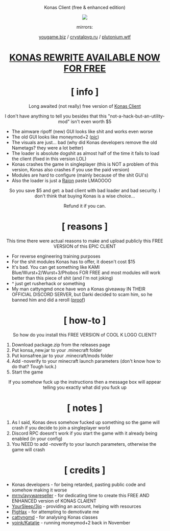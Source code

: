 <div align="center">

Konas Client (free & enhanced edition)

![](https://crystalpvp.ru/konas/jewnas.png)

mirrors:

[yougame.biz](https://yougame.biz/threads/224924/) / [crystalpvp.ru](https://crystalpvp.ru/konas/) / [plutonium.wtf](https://plutonium.wtf/konas/)

# [KONAS REWRITE AVAILABLE NOW FOR FREE](https://github.com/PlutoSolutions/KonasRewrite)

# [ info ]
Long awaited (not really) free version of [Konas Client](https://konasclient.com/)

I don't have anything to tell you besides that this "not-a-hack-but-an-utility-mod" isn't even worth $5
</div>

+ The aimware ripoff (new) GUI looks like shit and works even worse
+ The old GUI looks like moneymod+2 ([pic](https://camo.githubusercontent.com/edb1fdc23188fa30ffeacc353ac688272e6e163476063450fff383172b497b76/68747470733a2f2f692e696d6775722e636f6d2f335877536e55712e706e67))
+ The visuals are just... bad (why did Konas developers remove the old Nametags? they were a lot better)
+ The loader is absolute dogshit as almost half of the time it fails to load the client (fixed in this version LOL)
+ Konas crashes the game in singleplayer (this is NOT a problem of this version, Konas also crashes if you use the paid version)
+ Modules are hard to configure (mainly because of the shit GUI's)
+ Also the loader is just a [Raion](https://github.com/Ropro2002/raion-public/tree/main/src/main/java/me/cookiedragon234/falcon) paste LMAOOOO

<div align="center">
So you save $5 and get: a bad client with bad loader and bad security. I don't think that buying Konas is a wise choice...

Refund it if you can.

# [ reasons ]
This time there were actual reasons to make and upload publicly this FREE VERSION of this EPIC CLIENT
</div>

+ For reverse engineering training purposes
+ For the shit modules Konas has to offer, it doesn't cost $15
+ It's bad. You can get something like KAMI Blue/Wurst+2/Wurst+3/Phobos FOR FREE and most modules will work better than this piece of shit (and I'm not joking)
+ ^ just get rusherhack or something
+ My man cattyngmd once have won a Konas giveaway IN THEIR OFFICIAL DISCORD SERVER, but Darki decided to scam him, so he banned him and did a reroll ([proof](http://crystalpvp.ru/konas/scam.png))

<div align="center">

# [ how-to ]
So how do you install this FREE VERSION of COOL K LOGO CLIENT?

</div>

1. Download package.zip from the releases page
0. Put konsa_new.jar to your .minecraft folder
0. Put konsafree.jar to your .minecraft/mods folder
0. Add -noverify to your minecraft launch parameters (don't know how to do that? Tough luck.)
0. Start the game

<div align="center">

If you somehow fuck up the instructions then a message box will appear telling you exactly what did you fuck up

# [ notes ]

</div>

1. As I said, Konas devs somehow fucked up something so the game will crash if you decide to join a singleplayer world
2. Discord RPC doesnt't work if you start the game with it already being enabled (in your config)
3. You NEED to add -noverify to your launch parameters, otherwise the game will crash

<div align="center">

# [ credits ]

</div>

+ Konas developers - for being retarded, pasting public code and somehow making it worse
+ [mrnv/ayywareseller](https://github.com/mr-nv) - for dedicating time to create this FREE AND ENHANCED version of KONAS CLAIENT
+ [YourSleep/3jq](https://github.com/3jq) - providing an account, helping with resources
+ [PigHax](https://github.com/oyzipfile) - for attempting to demotivate me
+ [cattyngmd](https://github.com/cattyngmd) - for analysing Konas classes
+ [yoink/Katatje](https://github.com/Katatje) - running moneymod+2 back in November 

